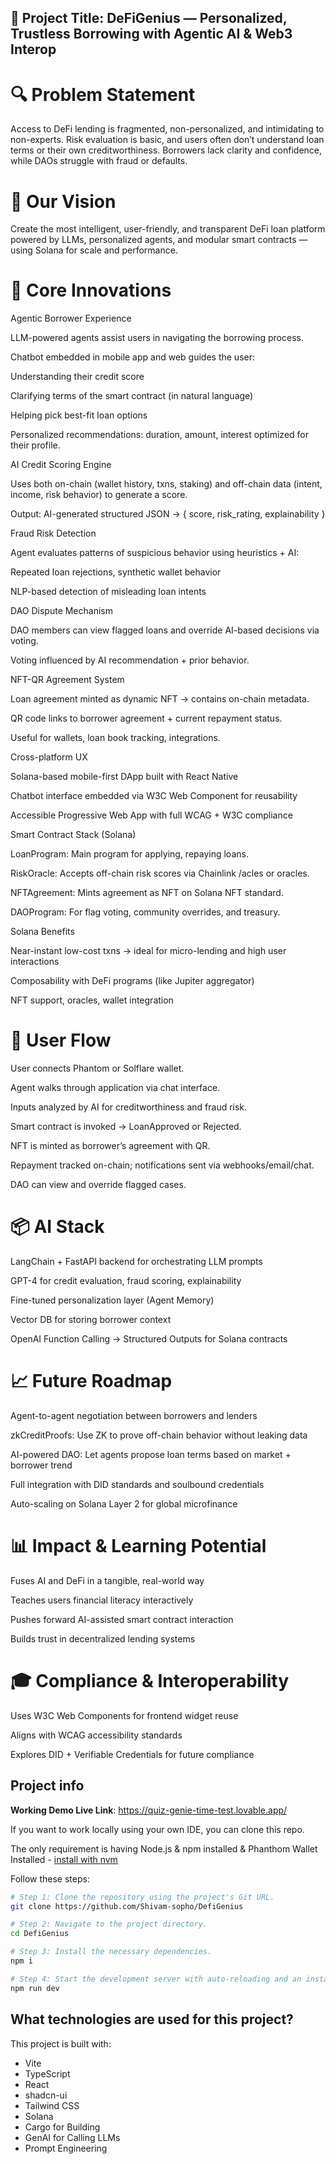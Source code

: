 ## 🚀 Project Title: DeFiGenius — Personalized, Trustless Borrowing with Agentic AI & Web3 Interop

# 🔍 Problem Statement
Access to DeFi lending is fragmented, non-personalized, and intimidating to non-experts. Risk evaluation is basic, and users often don’t understand loan terms or their own creditworthiness. Borrowers lack clarity and confidence, while DAOs struggle with fraud or defaults.

# 🧠 Our Vision
Create the most intelligent, user-friendly, and transparent DeFi loan platform powered by LLMs, personalized agents, and modular smart contracts — using Solana for scale and performance.

# 🎯 Core Innovations

Agentic Borrower Experience

LLM-powered agents assist users in navigating the borrowing process.

Chatbot embedded in mobile app and web guides the user:

Understanding their credit score

Clarifying terms of the smart contract (in natural language)

Helping pick best-fit loan options

Personalized recommendations: duration, amount, interest optimized for their profile.

AI Credit Scoring Engine

Uses both on-chain (wallet history, txns, staking) and off-chain data (intent, income, risk behavior) to generate a score.

Output: AI-generated structured JSON → { score, risk_rating, explainability }

Fraud Risk Detection

Agent evaluates patterns of suspicious behavior using heuristics + AI:

Repeated loan rejections, synthetic wallet behavior

NLP-based detection of misleading loan intents

DAO Dispute Mechanism

DAO members can view flagged loans and override AI-based decisions via voting.

Voting influenced by AI recommendation + prior behavior.

NFT-QR Agreement System

Loan agreement minted as dynamic NFT → contains on-chain metadata.

QR code links to borrower agreement + current repayment status.

Useful for wallets, loan book tracking, integrations.

Cross-platform UX

Solana-based mobile-first DApp built with React Native

Chatbot interface embedded via W3C Web Component for reusability

Accessible Progressive Web App with full WCAG + W3C compliance

Smart Contract Stack (Solana)

LoanProgram: Main program for applying, repaying loans.

RiskOracle: Accepts off-chain risk scores via Chainlink /acles or oracles.

NFTAgreement: Mints agreement as NFT on Solana NFT standard.

DAOProgram: For flag voting, community overrides, and treasury.

Solana Benefits

Near-instant low-cost txns → ideal for micro-lending and high user interactions

Composability with DeFi programs (like Jupiter aggregator)

NFT support, oracles, wallet integration

# 📲 User Flow

User connects Phantom or Solflare wallet.

Agent walks through application via chat interface.

Inputs analyzed by AI for creditworthiness and fraud risk.

Smart contract is invoked → LoanApproved or Rejected.

NFT is minted as borrower’s agreement with QR.

Repayment tracked on-chain; notifications sent via webhooks/email/chat.

DAO can view and override flagged cases.

# 📦 AI Stack

LangChain + FastAPI backend for orchestrating LLM prompts

GPT-4 for credit evaluation, fraud scoring, explainability

Fine-tuned personalization layer (Agent Memory)

Vector DB for storing borrower context

OpenAI Function Calling → Structured Outputs for Solana contracts

# 📈 Future Roadmap

Agent-to-agent negotiation between borrowers and lenders

zkCreditProofs: Use ZK to prove off-chain behavior without leaking data

AI-powered DAO: Let agents propose loan terms based on market + borrower trend

Full integration with DID standards and soulbound credentials

Auto-scaling on Solana Layer 2 for global microfinance

# 📊 Impact & Learning Potential

Fuses AI and DeFi in a tangible, real-world way

Teaches users financial literacy interactively

Pushes forward AI-assisted smart contract interaction

Builds trust in decentralized lending systems

# 🎓 Compliance & Interoperability

Uses W3C Web Components for frontend widget reuse

Aligns with WCAG accessibility standards

Explores DID + Verifiable Credentials for future compliance




## Project info

**Working Demo Live Link**: https://quiz-genie-time-test.lovable.app/


If you want to work locally using your own IDE, you can clone this repo. 

The only requirement is having Node.js & npm installed & Phanthom Wallet Installed - [install with nvm](https://github.com/nvm-sh/nvm#installing-and-updating)

Follow these steps:

```sh
# Step 1: Clone the repository using the project's Git URL.
git clone https://github.com/Shivam-sopho/DefiGenius

# Step 2: Navigate to the project directory.
cd DefiGenius

# Step 3: Install the necessary dependencies.
npm i

# Step 4: Start the development server with auto-reloading and an instant preview.
npm run dev
```

## What technologies are used for this project?

This project is built with:

- Vite
- TypeScript
- React
- shadcn-ui
- Tailwind CSS
- Solana
- Cargo for Building 
- GenAI for Calling LLMs
- Prompt Engineering 


